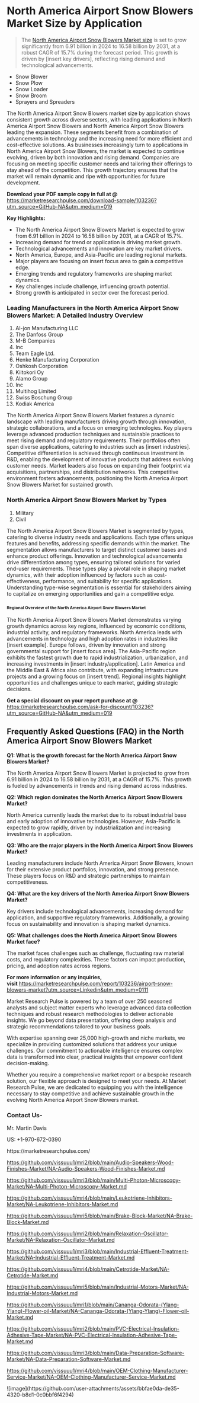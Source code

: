 <h1>North America Airport Snow Blowers Market&nbsp;Size by Application</h1><blockquote><p>The <a href="https://marketresearchpulse.com/download-sample/103236?utm_source=GitHub-NA&amp;utm_medium=019">North America Airport Snow Blowers Market size</a> is set to grow significantly from 6.91 billion in 2024 to 16.58 billion by 2031, at a robust CAGR of 15.7% during the forecast period. This growth is driven by [insert key drivers], reflecting rising demand and technological advancements.</p></blockquote><ul><li>Snow Blower<li> Snow Plow<li> Snow Loader<li> Snow Broom<li> Sprayers and Spreaders</li></ul><p>The North America Airport Snow Blowers market size by application shows consistent growth across diverse sectors, with leading applications in North America Airport Snow Blowers and North America Airport Snow Blowers leading the expansion. These segments benefit from a combination of advancements in technology and the increasing need for more efficient and cost-effective solutions. As businesses increasingly turn to applications in North America Airport Snow Blowers, the market is expected to continue evolving, driven by both innovation and rising demand. Companies are focusing on meeting specific customer needs and tailoring their offerings to stay ahead of the competition. This growth trajectory ensures that the market will remain dynamic and ripe with opportunities for future development.</p><p><strong>Download your PDF sample copy in full at @ </strong><a href="https://marketresearchpulse.com/download-sample/103236?utm_source=GitHub-NA&amp;utm_medium=019">https://marketresearchpulse.com/download-sample/103236?utm_source=GitHub-NA&amp;utm_medium=019</a></p><p><strong>Key Highlights: </strong></p><ul><li>The North America Airport Snow Blowers Market is expected to grow from 6.91 billion in 2024 to 16.58 billion by 2031, at a CAGR of 15.7%.</li><li>Increasing demand for trend or application is driving market growth.</li><li>Technological advancements and innovation are key market drivers.</li><li>North America, Europe, and Asia-Pacific are leading regional markets.</li><li>Major players are focusing on insert focus area to gain a competitive edge.</li><li>Emerging trends and regulatory frameworks are shaping market dynamics.</li><li>Key challenges include challenge, influencing growth potential.</li><li>Strong growth is anticipated in sector over the forecast period.</li></ul><h3>Leading Manufacturers in the North America Airport Snow Blowers Market: A Detailed Industry Overview</h3><ol><li>Al-jon Manufacturing LLC</li><li>The Danfoss Group</li><li>M-B Companies</li><li>Inc</li><li>Team Eagle Ltd.</li><li>Henke Manufacturing Corporation</li><li>Oshkosh Corporation</li><li>Kiitokori Oy</li><li>Alamo Group</li><li>Inc</li><li>Multihog Limited</li><li>Swiss Boschung Group</li><li>Kodiak America</li></ol><div class="flex max-w-full flex-col flex-grow"><div class="min-h-8 text-message flex w-full flex-col items-end gap-2 whitespace-normal break-words [.text-message+&amp;]:mt-5" dir="auto" data-message-author-role="assistant" data-message-id="fd8432e4-4910-450d-b182-61b7bfb0a01f" data-message-model-slug="gpt-4o"><div class="flex w-full flex-col gap-1 empty:hidden first:pt-[3px]"><div class="markdown prose w-full break-words dark:prose-invert light"><p>The North America Airport Snow Blowers Market features a dynamic landscape with leading manufacturers driving growth through innovation, strategic collaborations, and a focus on emerging technologies. Key players leverage advanced production techniques and sustainable practices to meet rising demand and regulatory requirements. Their portfolios often span diverse applications, catering to industries such as [insert industries]. Competitive differentiation is achieved through continuous investment in R&amp;D, enabling the development of innovative products that address evolving customer needs. Market leaders also focus on expanding their footprint via acquisitions, partnerships, and distribution networks. This competitive environment fosters advancements, positioning the North America Airport Snow Blowers Market for sustained growth.</p></div></div></div></div><h3>North America Airport Snow Blowers Market by Types</h3><ol><li>Military<li> Civil</li></ol><div class="flex max-w-full flex-col flex-grow"><div class="min-h-8 text-message flex w-full flex-col items-end gap-2 whitespace-normal break-words [.text-message+&amp;]:mt-5" dir="auto" data-message-author-role="assistant" data-message-id="084470be-0bb7-4664-bddf-5156b4f41249" data-message-model-slug="gpt-4o-mini"><div class="flex w-full flex-col gap-1 empty:hidden first:pt-[3px]"><div class="markdown prose w-full break-words dark:prose-invert light"><p>The North America Airport Snow Blowers Market is segmented by types, catering to diverse industry needs and applications. Each type offers unique features and benefits, addressing specific demands within the market. The segmentation allows manufacturers to target distinct customer bases and enhance product offerings. Innovation and technological advancements drive differentiation among types, ensuring tailored solutions for varied end-user requirements. These types play a pivotal role in shaping market dynamics, with their adoption influenced by factors such as cost-effectiveness, performance, and suitability for specific applications. Understanding type-wise segmentation is essential for stakeholders aiming to capitalize on emerging opportunities and gain a competitive edge.</p></div></div></div></div><h3><span style="font-size: 11px;">Regional Overview of the North America Airport Snow Blowers Market</span></h3><div class="flex max-w-full flex-col flex-grow"><div class="min-h-8 text-message flex w-full flex-col items-end gap-2 whitespace-normal break-words [.text-message+&amp;]:mt-5" dir="auto" data-message-author-role="assistant" data-message-id="e9038762-ce64-4e30-91c9-9bd413514231" data-message-model-slug="gpt-4o-mini"><div class="flex w-full flex-col gap-1 empty:hidden first:pt-[3px]"><div class="markdown prose w-full break-words dark:prose-invert light"><p>The North America Airport Snow Blowers Market demonstrates varying growth dynamics across key regions, influenced by economic conditions, industrial activity, and regulatory frameworks. North America leads with advancements in technology and high adoption rates in industries like [insert example]. Europe follows, driven by innovation and strong governmental support for [insert focus area]. The Asia-Pacific region exhibits the fastest growth due to rapid industrialization, urbanization, and increasing investments in [insert industry/application]. Latin America and the Middle East &amp; Africa also contribute, with expanding infrastructure projects and a growing focus on [insert trend]. Regional insights highlight opportunities and challenges unique to each market, guiding strategic decisions.</p></div></div></div></div><p><strong>Get a special discount on your report purchase at @ </strong><a href="https://marketresearchpulse.com/ask-for-discount/103236?utm_source=GitHub-NA&amp;utm_medium=019">https://marketresearchpulse.com/ask-for-discount/103236?utm_source=GitHub-NA&amp;utm_medium=019</a></p><h2>Frequently Asked Questions (FAQ) in the North America Airport Snow Blowers Market</h2><p><strong>Q1: What is the growth forecast for the North America Airport Snow Blowers Market?</strong></p><p>The North America Airport Snow Blowers Market is projected to grow from 6.91 billion in 2024 to 16.58 billion by 2031, at a CAGR of 15.7%. This growth is fueled by advancements in trends and rising demand across industries.</p><p><strong>Q2: Which region dominates the North America Airport Snow Blowers Market?</strong></p><p>North America currently leads the market due to its robust industrial base and early adoption of innovative technologies. However, Asia-Pacific is expected to grow rapidly, driven by industrialization and increasing investments in application.</p><p><strong>Q3: Who are the major players in the North America Airport Snow Blowers Market?</strong></p><p>Leading manufacturers include North America Airport Snow Blowers, known for their extensive product portfolios, innovation, and strong presence. These players focus on R&amp;D and strategic partnerships to maintain competitiveness.</p><p><strong>Q4: What are the key drivers of the North America Airport Snow Blowers Market?</strong></p><p>Key drivers include technological advancements, increasing demand for application, and supportive regulatory frameworks. Additionally, a growing focus on sustainability and innovation is shaping market dynamics.</p><p><strong>Q5: What challenges does the North America Airport Snow Blowers Market face?</strong></p><p>The market faces challenges such as challenge, fluctuating raw material costs, and regulatory complexities. These factors can impact production, pricing, and adoption rates across regions.</p><p><strong>For more information or any inquiries, visit&nbsp;</strong><a href="https://marketresearchpulse.com/report/103236/airport-snow-blowers-market?utm_source=Linkedin&utm_medium=0111">https://marketresearchpulse.com/report/103236/airport-snow-blowers-market?utm_source=Linkedin&utm_medium=0111</a></p><p>Market Research Pulse is powered by a team of over 250 seasoned analysts and subject matter experts who leverage advanced data collection techniques and robust research methodologies to deliver actionable insights. We go beyond data presentation, offering deep analysis and strategic recommendations tailored to your business goals.</p><p>With expertise spanning over 25,000 high-growth and niche markets, we specialize in providing customized solutions that address your unique challenges. Our commitment to actionable intelligence ensures complex data is transformed into clear, practical insights that empower confident decision-making.</p><p>Whether you require a comprehensive market report or a bespoke research solution, our flexible approach is designed to meet your needs. At Market Research Pulse, we are dedicated to equipping you with the intelligence necessary to stay competitive and achieve sustainable growth in the evolving North America Airport Snow Blowers market.</p><h3><strong>Contact Us-</strong></h3><p>Mr. Martin Davis</p><p>US: +1-970-672-0390</p><p>https://marketresearchpulse.com/</p><p><a href="https://github.com/vissuuu1/mri2/blob/main/Audio-Speakers-Wood-Finishes-Market/NA-Audio-Speakers-Wood-Finishes-Market.md">https://github.com/vissuuu1/mri2/blob/main/Audio-Speakers-Wood-Finishes-Market/NA-Audio-Speakers-Wood-Finishes-Market.md</a></p><p><a href="https://github.com/vissuuu1/mri3/blob/main/Multi-Photon-Microscopy-Market/NA-Multi-Photon-Microscopy-Market.md">https://github.com/vissuuu1/mri3/blob/main/Multi-Photon-Microscopy-Market/NA-Multi-Photon-Microscopy-Market.md</a></p><p><a href="https://github.com/vissuuu1/mri4/blob/main/Leukotriene-Inhibitors-Market/NA-Leukotriene-Inhibitors-Market.md">https://github.com/vissuuu1/mri4/blob/main/Leukotriene-Inhibitors-Market/NA-Leukotriene-Inhibitors-Market.md</a></p><p><a href="https://github.com/vissuuu1/mri5/blob/main/Brake-Block-Market/NA-Brake-Block-Market.md">https://github.com/vissuuu1/mri5/blob/main/Brake-Block-Market/NA-Brake-Block-Market.md</a></p><p><a href="https://github.com/vissuuu1/mri2/blob/main/Relaxation-Oscillator-Market/NA-Relaxation-Oscillator-Market.md">https://github.com/vissuuu1/mri2/blob/main/Relaxation-Oscillator-Market/NA-Relaxation-Oscillator-Market.md</a></p><p><a href="https://github.com/vissuuu1/mri3/blob/main/Industrial-Effluent-Treatment-Market/NA-Industrial-Effluent-Treatment-Market.md">https://github.com/vissuuu1/mri3/blob/main/Industrial-Effluent-Treatment-Market/NA-Industrial-Effluent-Treatment-Market.md</a></p><p><a href="https://github.com/vissuuu1/mri4/blob/main/Cetrotide-Market/NA-Cetrotide-Market.md">https://github.com/vissuuu1/mri4/blob/main/Cetrotide-Market/NA-Cetrotide-Market.md</a></p><p><a href="https://github.com/vissuuu1/mri5/blob/main/Industrial-Motors-Market/NA-Industrial-Motors-Market.md">https://github.com/vissuuu1/mri5/blob/main/Industrial-Motors-Market/NA-Industrial-Motors-Market.md</a></p><p><a href="https://github.com/vissuuu1/mri1/blob/main/Cananga-Odorata-(Ylang-Ylang)-Flower-oil-Market/NA-Cananga-Odorata-(Ylang-Ylang)-Flower-oil-Market.md">https://github.com/vissuuu1/mri1/blob/main/Cananga-Odorata-(Ylang-Ylang)-Flower-oil-Market/NA-Cananga-Odorata-(Ylang-Ylang)-Flower-oil-Market.md</a></p><p><a href="https://github.com/vissuuu1/mri2/blob/main/PVC-Electrical-Insulation-Adhesive-Tape-Market/NA-PVC-Electrical-Insulation-Adhesive-Tape-Market.md">https://github.com/vissuuu1/mri2/blob/main/PVC-Electrical-Insulation-Adhesive-Tape-Market/NA-PVC-Electrical-Insulation-Adhesive-Tape-Market.md</a></p><p><a href="https://github.com/vissuuu1/mri3/blob/main/Data-Preparation-Software-Market/NA-Data-Preparation-Software-Market.md">https://github.com/vissuuu1/mri3/blob/main/Data-Preparation-Software-Market/NA-Data-Preparation-Software-Market.md</a></p><p><a href="https://github.com/vissuuu1/mri4/blob/main/OEM-Clothing-Manufacturer-Service-Market/NA-OEM-Clothing-Manufacturer-Service-Market.md">https://github.com/vissuuu1/mri4/blob/main/OEM-Clothing-Manufacturer-Service-Market/NA-OEM-Clothing-Manufacturer-Service-Market.md</a></p>
![image](https://github.com/user-attachments/assets/bbfae0da-de35-4320-b8d1-0c0bbf6f4294)
